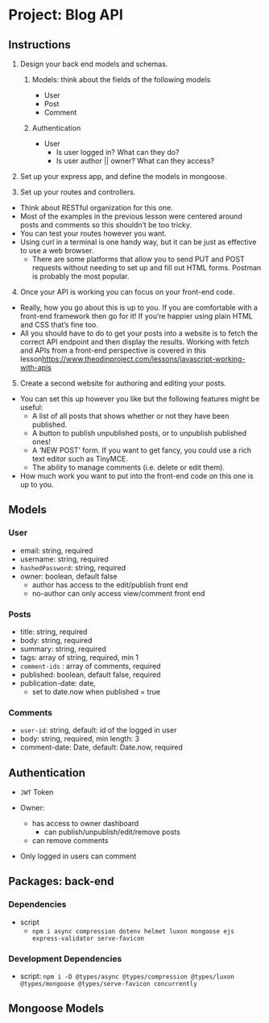 # Project: Blog API

## Instructions

1. Design your back end models and schemas.

   1. Models: think about the fields of the following models

      - User
      - Post
      - Comment

   2. Authentication

      - User
        - Is user logged in? What can they do?
        - Is user author || owner? What can they access?

2. Set up your express app, and define the models in mongoose.

3. Set up your routes and controllers.

- Think about RESTful organization for this one.
- Most of the examples in the previous lesson were centered around posts and comments so this shouldn’t be too tricky.
- You can test your routes however you want.
- Using curl in a terminal is one handy way, but it can be just as effective to use a web browser.
  - There are some platforms that allow you to send PUT and POST requests without needing to set up and fill out HTML forms. Postman is probably the most popular.

4. Once your API is working you can focus on your front-end code.

- Really, how you go about this is up to you. If you are comfortable with a front-end framework then go for it! If you’re happier using plain HTML and CSS that’s fine too.
- All you should have to do to get your posts into a website is to fetch the correct API endpoint and then display the results. Working with fetch and APIs from a front-end perspective is covered in this lesson<https://www.theodinproject.com/lessons/javascript-working-with-apis>

5. Create a second website for authoring and editing your posts.

- You can set this up however you like but the following features might be useful:
  - A list of all posts that shows whether or not they have been published.
  - A button to publish unpublished posts, or to unpublish published ones!
  - A ‘NEW POST’ form. If you want to get fancy, you could use a rich text editor such as TinyMCE.
  - The ability to manage comments (i.e. delete or edit them).
- How much work you want to put into the front-end code on this one is up to you.

## Models

### User

- email: string, required
- username: string, required
- `hashedPassword`: string, required
- owner: boolean, default false
  - author has access to the edit/publish front end
  - no-author can only access view/comment front end

### Posts

- title: string, required
- body: string, required
- summary: string, required
- tags: array of string, required, min 1
- `comment-ids` : array of comments, required
- published: boolean, default false, required
- publication-date: date,
  - set to date.now when published = true

### Comments

- `user-id`: string, default: id of the logged in user
- body: string, required, min length: 3
- comment-date: Date, default: Date.now, required

## Authentication

- `JWT` Token

- Owner:

  - has access to owner dashboard
    - can publish/unpublish/edit/remove posts
  - can remove comments

- Only logged in users can comment

## Packages: back-end

### Dependencies

- script
  - `npm i async compression dotenv helmet luxon mongoose ejs express-validator serve-favicon`

### Development Dependencies

- script:
  `npm i -D @types/async @types/compression @types/luxon @types/mongoose @types/serve-favicon concurrently`

## Mongoose Models

